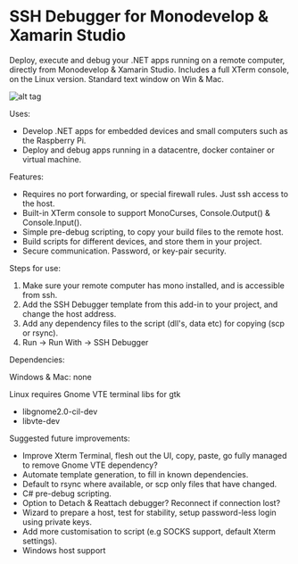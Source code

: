 # SSH Debugger for Monodevelop & Xamarin Studio

Deploy, execute and debug your .NET apps running on a remote computer, directly from Monodevelop & Xamarin Studio.
Includes a full XTerm console, on the Linux version. Standard text window on Win & Mac.

![alt tag](https://raw.githubusercontent.com/logicethos/SSHDebugger/master/SSHDebugger.png)

Uses:

 * Develop .NET apps for embedded devices and small computers such as the Raspberry Pi.
 * Deploy and debug apps running in a datacentre, docker container or virtual machine.

Features:
  
 * Requires no port forwarding, or special firewall rules. Just ssh access to the host.
 * Built-in XTerm console to support MonoCurses, Console.Output() & Console.Input().
 * Simple pre-debug scripting, to copy your build files to the remote host.
 * Build scripts for different devices, and store them in your project.
 * Secure communication.  Password, or key-pair security.

Steps for use:
 1. Make sure your remote computer has mono installed, and is accessible from ssh.
 2. Add the SSH Debugger template from this add-in to your project, and change the host address.
 3. Add any dependency files to the script (dll's, data etc) for copying (scp or rsync).
 4. Run -> Run With -> SSH Debugger
  
Dependencies:

  Windows & Mac: none

  Linux requires Gnome VTE terminal libs for gtk

 * libgnome2.0-cil-dev
 * libvte-dev

Suggested future improvements:

 * Improve Xterm Terminal, flesh out the UI, copy, paste, go fully managed to remove Gnome VTE dependency?
 * Automate template generation, to fill in known dependencies.
 * Default to rsync where available, or scp only files that have changed.
 * C# pre-debug scripting.
 * Option to Detach & Reattach debugger? Reconnect if connection lost?
 * Wizard to prepare a host, test for stability, setup password-less login using private keys.
 * Add more customisation to script (e.g SOCKS support, default Xterm settings).
 * Windows host support
